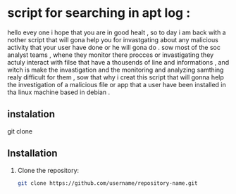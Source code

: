 # script for searching in apt log : 
hello evey one i hope that you are in good healt , so to day i am back with a nother script that will gona help you for invastgating about any malicious activity that your user have done or he will gona do .
sow most of the soc analyst teams , whene they monitor there procces or invastigating they actuly interact with filse that have a thousends of line and informations , and witch is make the invastigation and the monitoring and analyzing samthing realy difficult for them ,
sow that why i creat this script that will gonna help the investigation of a malicious file or app that a user have been installed in tha linux machine based in debian .
## instalation 
git clone 
## Installation
1. Clone the repository:
   ```bash
   git clone https://github.com/username/repository-name.git
